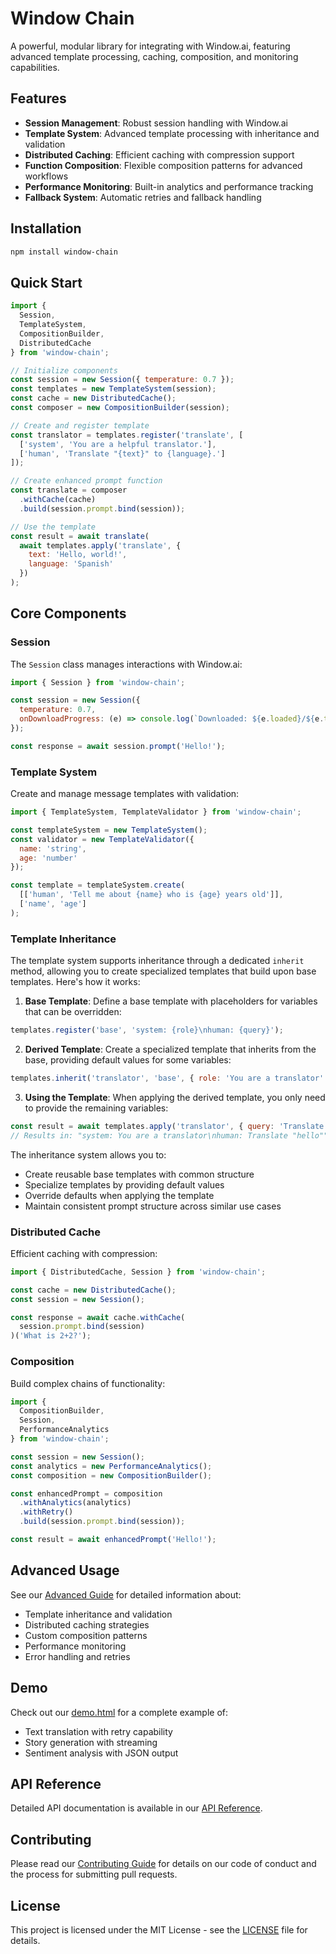 # Window Chain

A powerful, modular library for integrating with Window.ai, featuring advanced template processing, caching, composition, and monitoring capabilities.

## Features

- **Session Management**: Robust session handling with Window.ai
- **Template System**: Advanced template processing with inheritance and validation
- **Distributed Caching**: Efficient caching with compression support
- **Function Composition**: Flexible composition patterns for advanced workflows
- **Performance Monitoring**: Built-in analytics and performance tracking
- **Fallback System**: Automatic retries and fallback handling

## Installation

```bash
npm install window-chain
```

## Quick Start

```javascript
import { 
  Session, 
  TemplateSystem, 
  CompositionBuilder, 
  DistributedCache 
} from 'window-chain';

// Initialize components
const session = new Session({ temperature: 0.7 });
const templates = new TemplateSystem(session);
const cache = new DistributedCache();
const composer = new CompositionBuilder(session);

// Create and register template
const translator = templates.register('translate', [
  ['system', 'You are a helpful translator.'],
  ['human', 'Translate "{text}" to {language}.']
]);

// Create enhanced prompt function
const translate = composer
  .withCache(cache)
  .build(session.prompt.bind(session));

// Use the template
const result = await translate(
  await templates.apply('translate', { 
    text: 'Hello, world!', 
    language: 'Spanish' 
  })
);
```

## Core Components

### Session

The `Session` class manages interactions with Window.ai:

```javascript
import { Session } from 'window-chain';

const session = new Session({
  temperature: 0.7,
  onDownloadProgress: (e) => console.log(`Downloaded: ${e.loaded}/${e.total}`)
});

const response = await session.prompt('Hello!');
```

### Template System

Create and manage message templates with validation:

```javascript
import { TemplateSystem, TemplateValidator } from 'window-chain';

const templateSystem = new TemplateSystem();
const validator = new TemplateValidator({
  name: 'string',
  age: 'number'
});

const template = templateSystem.create(
  [['human', 'Tell me about {name} who is {age} years old']],
  ['name', 'age']
);
```

### Template Inheritance

The template system supports inheritance through a dedicated `inherit` method, allowing you to create specialized templates that build upon base templates. Here's how it works:

1. **Base Template**: Define a base template with placeholders for variables that can be overridden:
```javascript
templates.register('base', 'system: {role}\nhuman: {query}');
```

2. **Derived Template**: Create a specialized template that inherits from the base, providing default values for some variables:
```javascript
templates.inherit('translator', 'base', { role: 'You are a translator' });
```

3. **Using the Template**: When applying the derived template, you only need to provide the remaining variables:
```javascript
const result = await templates.apply('translator', { query: 'Translate "hello"' });
// Results in: "system: You are a translator\nhuman: Translate "hello""
```

The inheritance system allows you to:
- Create reusable base templates with common structure
- Specialize templates by providing default values
- Override defaults when applying the template
- Maintain consistent prompt structure across similar use cases

### Distributed Cache

Efficient caching with compression:

```javascript
import { DistributedCache, Session } from 'window-chain';

const cache = new DistributedCache();
const session = new Session();

const response = await cache.withCache(
  session.prompt.bind(session)
)('What is 2+2?');
```

### Composition

Build complex chains of functionality:

```javascript
import { 
  CompositionBuilder, 
  Session, 
  PerformanceAnalytics 
} from 'window-chain';

const session = new Session();
const analytics = new PerformanceAnalytics();
const composition = new CompositionBuilder();

const enhancedPrompt = composition
  .withAnalytics(analytics)
  .withRetry()
  .build(session.prompt.bind(session));

const result = await enhancedPrompt('Hello!');
```

## Advanced Usage

See our [Advanced Guide](docs/advanced.md) for detailed information about:
- Template inheritance and validation
- Distributed caching strategies
- Custom composition patterns
- Performance monitoring
- Error handling and retries

## Demo

Check out our [demo.html](demo.html) for a complete example of:
- Text translation with retry capability
- Story generation with streaming
- Sentiment analysis with JSON output

## API Reference

Detailed API documentation is available in our [API Reference](docs/api.md).

## Contributing

Please read our [Contributing Guide](CONTRIBUTING.md) for details on our code of conduct and the process for submitting pull requests.

## License

This project is licensed under the MIT License - see the [LICENSE](LICENSE) file for details.
